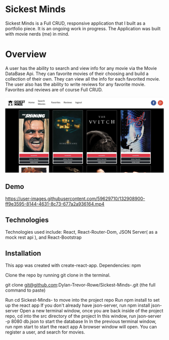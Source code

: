 # Sickest Minds

Sickest Minds is a Full CRUD, responsive application that I built as a portfolio piece. It is an  ongoing work in progress.
The Application was built with movie nerds (me) in mind. 

# Overview

A user has the ability to search and view info for any movie via the Movie DataBase Api. They can favorite movies of their choosing and
build a collection of their own. They can view all the info for each favorited movie. The user also has the ability to write reviews for any favorite movie. 
Favorites and reviews are of course Full CRUD. 


![Sickest Minds](https://github.com/Dylan-Trevor-Rowe/Sickest-Minds-/blob/main/src/components/sickestMindsScreenshot.jpg)

## Demo

https://user-images.githubusercontent.com/59629710/132908900-ff9e3595-8144-4631-8c73-677a2a936164.mp4



## Technologies 
Technologies used include: React, React-Router-Dom,  JSON Server( as a mock rest api ), and React-Bootstrap

## Installation
This app was created with create-react-app. Dependencies: npm

Clone the repo by running git clone in the terminal. 

git clone git@github.com:Dylan-Trevor-Rowe/Sickest-Minds-.git (the full command to paste)

Run cd Sickest-Minds- to move into the project repo
Run npm install to set up the react app
If you don't already have json-server, run npm install json-server
Open a new terminal window, once you are back inside of the project repo, cd into the src directory of the project
In this window, run json-server -p 8080 db.json to start the database
In In the previous terminal window, run npm start to start the react app
A browser window will open. You can register a user, and search for movies. 



